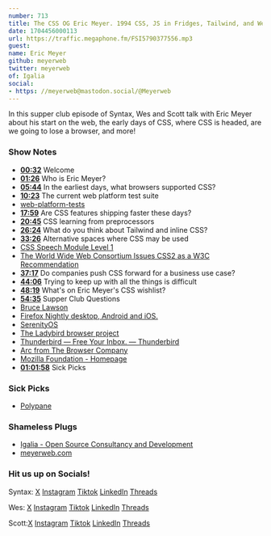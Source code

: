 ```yaml
---
number: 713
title: The CSS OG Eric Meyer. 1994 CSS, JS in Fridges, Tailwind, and Web Standards
date: 1704456000113
url: https://traffic.megaphone.fm/FSI5790377556.mp3
guest: 
name: Eric Meyer
github: meyerweb
twitter: meyerweb
of: Igalia
social: 
- https: //meyerweb@mastodon.social/@Meyerweb
---
```


In this supper club episode of Syntax, Wes and Scott talk with Eric Meyer about his start on the web, the early days of CSS, where CSS is headed, are we going to lose a browser, and more!

### Show Notes

* **[00:32](#t=00:32)** Welcome
* **[01:26](#t=01:26)** Who is Eric Meyer?
* **[05:44](#t=05:44)** In the earliest days, what browsers supported CSS?
* **[10:23](#t=10:23)** The current web platform test suite
* [web-platform-tests](https://web-platform-tests.org/)
* **[17:59](#t=17:59)** Are CSS features shipping faster these days?
* **[20:45](#t=20:45)** CSS learning from preprocessors
* **[26:24](#t=26:24)** What do you think about Tailwind and inline CSS?
* **[33:26](#t=33:26)** Alternative spaces where CSS may be used
* [CSS Speech Module Level 1](https://www.w3.org/TR/css-speech-1/)
* [The World Wide Web Consortium Issues CSS2 as a W3C Recommendation](https://www.w3.org/press-releases/1998/css2/)
* **[37:17](#t=37:17)** Do companies push CSS forward for a business use case?
* **[44:06](#t=44:06)** Trying to keep up with all the things is difficult
* **[48:19](#t=48:19)** What's on Eric Meyer's CSS wishlist?
* **[54:35](#t=54:35)** Supper Club Questions
* [Bruce Lawson](https://brucelawson.co.uk/)
* [Firefox Nightly desktop, Android and iOS.](https://www.mozilla.org/en-CA/firefox/channel/desktop/)
* [SerenityOS](https://serenityos.org/)
* [The Ladybird browser project](https://ladybird.dev/)
* [Thunderbird — Free Your Inbox. — Thunderbird](https://www.thunderbird.net/en-US/)
* [Arc from The Browser Company](https://arc.net/)
* [Mozilla Foundation - Homepage](https://foundation.mozilla.org/en/)
* **[01:01:58](#t=01:01:58)** Sick Picks

### Sick Picks

* [Polypane](https://polypane.app/)

### Shameless Plugs

* [Igalia - Open Source Consultancy and Development](https://www.igalia.com/)
* [meyerweb.com](https://meyerweb.com/eric/writing.html)

### Hit us up on Socials!

Syntax: [X](https://twitter.com/syntaxfm) [Instagram](https://www.instagram.com/syntax_fm/) [Tiktok](https://www.tiktok.com/@syntaxfm) [LinkedIn](https://www.linkedin.com/company/96077407/admin/feed/posts/) [Threads](https://www.threads.net/@syntax_fm)

Wes: [X](https://twitter.com/wesbos) [Instagram](https://www.instagram.com/wesbos/) [Tiktok](https://www.tiktok.com/@wesbos) [LinkedIn](https://www.linkedin.com/in/wesbos/) [Threads](https://www.threads.net/@wesbos)

Scott:[X](https://twitter.com/stolinski) [Instagram](https://www.instagram.com/stolinski/) [Tiktok](https://www.tiktok.com/@stolinski) [LinkedIn](https://www.linkedin.com/in/stolinski/) [Threads](https://www.threads.net/@stolinski)